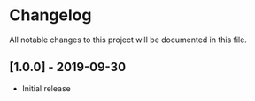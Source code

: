 # Changelog
All notable changes to this project will be documented in this file.

<a name="1.0.0"></a>
## [1.0.0] - 2019-09-30

* Initial release
